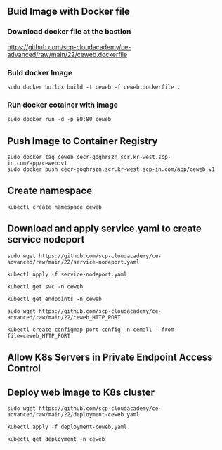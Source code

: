 
## Buid Image with Docker file

### Download docker file at the bastion

https://github.com/scp-cloudacademy/ce-advanced/raw/main/22/ceweb.dockerfile

### Buld docker Image

    sudo docker buildx build -t ceweb -f ceweb.dockerfile .

### Run docker cotainer with image

    sudo docker run -d -p 80:80 ceweb

## Push Image to Container Registry

    sudo docker tag ceweb cecr-goqhrszn.scr.kr-west.scp-in.com/app/ceweb:v1
    sudo docker push cecr-goqhrszn.scr.kr-west.scp-in.com/app/ceweb:v1

## Create namespace

    kubectl create namespace ceweb

## Download and apply service.yaml to create service nodeport

    sudo wget https://github.com/scp-cloudacademy/ce-advanced/raw/main/22/service-nodeport.yaml
    
    kubectl apply -f service-nodeport.yaml
    
    kubectl get svc -n ceweb

    kubectl get endpoints -n ceweb   

    sudo wget https://github.com/scp-cloudacademy/ce-advanced/raw/main/22/ceweb_HTTP_PORT

    kubectl create configmap port-config -n cemall --from-file=ceweb_HTTP_PORT 

## Allow K8s Servers in Private Endpoint Access Control

## Deploy web image to K8s cluster

    sudo wget https://github.com/scp-cloudacademy/ce-advanced/raw/main/22/deployment-ceweb.yaml
    
    kubectl apply -f deployment-ceweb.yaml

    kubectl get deployment -n ceweb

